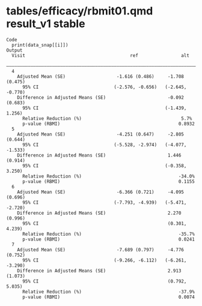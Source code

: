 # tables/efficacy/rbmit01.qmd result_v1 stable

    Code
      print(data_snap[[i]])
    Output
      Visit                                       ref                alt       
      —————————————————————————————————————————————————————————————————————————
      4                                                                        
        Adjusted Mean (SE)                   -1.616 (0.486)     -1.708 (0.475) 
          95% CI                            (-2.576, -0.656)   (-2.645, -0.770)
        Difference in Adjusted Means (SE)                       -0.092 (0.683) 
          95% CI                                               (-1.439, 1.256) 
          Relative Reduction (%)                                     5.7%      
          p-value (RBMI)                                            0.8932     
      5                                                                        
        Adjusted Mean (SE)                   -4.251 (0.647)     -2.805 (0.644) 
          95% CI                            (-5.528, -2.974)   (-4.077, -1.533)
        Difference in Adjusted Means (SE)                       1.446 (0.914)  
          95% CI                                               (-0.358, 3.250) 
          Relative Reduction (%)                                    -34.0%     
          p-value (RBMI)                                            0.1155     
      6                                                                        
        Adjusted Mean (SE)                   -6.366 (0.721)     -4.095 (0.696) 
          95% CI                            (-7.793, -4.939)   (-5.471, -2.720)
        Difference in Adjusted Means (SE)                       2.270 (0.996)  
          95% CI                                                (0.301, 4.239) 
          Relative Reduction (%)                                    -35.7%     
          p-value (RBMI)                                            0.0241     
      7                                                                        
        Adjusted Mean (SE)                   -7.689 (0.797)     -4.776 (0.752) 
          95% CI                            (-9.266, -6.112)   (-6.261, -3.290)
        Difference in Adjusted Means (SE)                       2.913 (1.073)  
          95% CI                                                (0.792, 5.035) 
          Relative Reduction (%)                                    -37.9%     
          p-value (RBMI)                                            0.0074     

